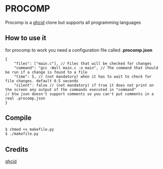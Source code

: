 # PROCOMP

Procomp is a [ghcid](https://github.com/ndmitchell/ghcid) clone but supports all programming languages

## How to use it

for procomp to work you need a configuration file called **.procomp.json**
```json5
{
    "files": ["main.c"], // Files that will be checked for changes
    "command": "gcc -Wall main.c -o main", // The command that should be run if a change is found to a file
    "time": 5, // (not mandatory) when it has to wait to check for file changes. default 0.5 seconds
    "silent": false // (not mandatory) if true it does not print on the screen any output of the commands executed in "command"
// btw json doesn't support comments so you can't put comments in a real .procomp.json
}
```

## Compile

```sh
$ chmod +x makefile.py
$ ./makefile.py
```

## Credits
[ghcid](https://github.com/ndmitchell/ghcid)
